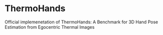 # ThermoHands
Official implemenetation of ThermoHands: A Benchmark for 3D Hand Pose Estimation from Egocentric Thermal Images
